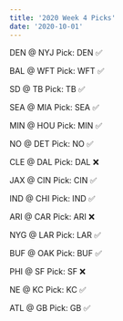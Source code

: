 ```yaml
---
title: '2020 Week 4 Picks'
date: '2020-10-01'
---
```


DEN @ NYJ
Pick: DEN ✅

BAL @ WFT
Pick: WFT ✅

SD @ TB
Pick: TB ✅

SEA @ MIA
Pick: SEA ✅

MIN @ HOU
Pick: MIN ✅

NO @ DET
Pick: NO ✅

CLE @ DAL
Pick: DAL ❌

JAX @ CIN
Pick: CIN ✅

IND @ CHI
Pick: IND ✅

ARI @ CAR
Pick: ARI ❌

NYG @ LAR
Pick: LAR ✅

BUF @ OAK
Pick: BUF ✅

PHI @ SF
Pick: SF ❌

NE @ KC
Pick: KC ✅

ATL @ GB
Pick: GB ✅
